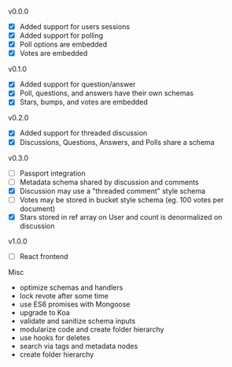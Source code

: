 v0.0.0
- [x] Added support for users sessions
- [x] Added support for polling
- [x] Poll options are embedded
- [x] Votes are embedded

v0.1.0
- [x] Added support for question/answer
- [x] Poll, questions, and answers have their own schemas
- [x] Stars, bumps, and votes are embedded

v0.2.0
- [x] Added support for threaded discussion
- [x] Discussions, Questions, Answers, and Polls share a schema

v0.3.0
- [ ] Passport integration
- [ ] Metadata schema shared by discussion and comments
- [x] Discussion may use a "threaded comment" style schema
- [ ] Votes may be stored in bucket style schema (eg. 100 votes per document)
- [x] Stars stored in ref array on User and count is denormalized on discussion

v1.0.0
- [ ] React frontend

Misc
- optimize schemas and handlers
- lock revote after some time
- use ES6 promises with Mongoose
- upgrade to Koa
- validate and sanitize schema inputs
- modularize code and create folder hierarchy
- use hooks for deletes
- search via tags and metadata nodes
- create folder hierarchy
